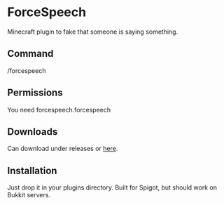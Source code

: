 # ForceSpeech
Minecraft plugin to fake that someone is saying something.

## Command

/forcespeech <player> <message>

## Permissions

You need forcespeech.forcespeech

## Downloads

Can download under releases or [here](https://github.com/davidteather/ForceSpeech/releases/download/V1.0/forceSpeech-1.0.jar).

## Installation

Just drop it in your plugins directory. Built for Spigot, but should work on Bukkit servers.
